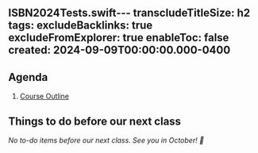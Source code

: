 ISBN2024Tests.swift---
transcludeTitleSize: h2
tags:
excludeBacklinks: true
excludeFromExplorer: true
enableToc: false
created: 2024-09-09T00:00:00.000-0400
---
## Agenda
1. [Course Outline](https://drive.google.com/file/d/1Y015iAm4H1Z1AuxJ95ZGki3ZiDa3Jd0z/view?usp=sharing)
	
## Things to do before our next class

*No to-do items before our next class. See you in October! 🍂*